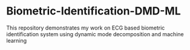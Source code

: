 # Biometric-Identification-DMD-ML
This repository demonstrates my work on ECG based biometric identification system using dynamic mode decomposition and machine learning
